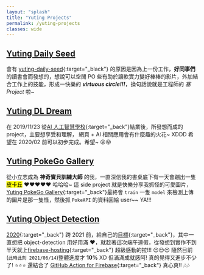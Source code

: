 ```yaml
---
layout: "splash"
title: "Yuting Projects"
permalink: /yuting-projects
classes: wide
---
```


## [Yuting Daily Seed][yuting]

會有 [yuting-daily-seed][yuting]{:target="\_black"} 的原因是因為上一份工作，**好同事們** 的讀書會而發想的，想說可以空閒 PO 些有助於讓軟實力變好棒棒的影片，外加結合工作上的技能，形成一快樂的 **_virtuous circle!!!_**，換句話說就是工程師的 _塞 Project_ 啦~

## [Yuting DL Dream][yuting-dl]

在 2019/11/23 從[AI 人工智慧學校][aia]{:target="\_back"}結業後，所發想而成的 project，主要想享受和理解， 網頁 + AI 相關應用會有什麼趣的火花~ XDDD 希望在 2020/02 前可以初步完成。希望~ :stuck_out_tongue::stuck_out_tongue:

## [Yuting PokeGo Gallery][yuting-poekgo-gallery]

從小立志成為 **神奇寶貝訓練大師** 的我，一直深信我的書桌底下有一天會蹦出一隻 <span style="background-color: yellow; color: black"> 皮卡丘</span> :heart::heart::heart::heart::heart: 哈哈哈~ 這 side project 就是快樂分享我抓怪的可愛圖片，[Yuting PokeGo Gallery][yuting-poekgo-gallery]{:target="\_back"}最終會 `train` 一隻 `model` 來檢測上傳的圖片是那一隻怪，然後抓 `PokeAPI` 的資料回給 user~~ YA!!!

## [Yuting Object Detection][yuring-object-detection]

[2020](https://yuting3656.github.io/yutingblog//diary/2020-12-18){:target="\_back"} 跨 2021 前，給自己的[目標](https://yuting3656.github.io/yutingblog//diary/2020-11-28){:target="\_back"}，其中一直想把 object-detection 用好用滿 :heart:，就趁著這次端午連假，從發想到實作不到半天就上[firebase-hosting](https://firebase.google.com/docs/hosting){:target="\_back"} 超級感動的拉!!! :heart_eyes::heart_eyes::heart_eyes: 隨然目前(`此時此刻 2021/06/14`)整體進度才 **10%** XD 但滿滿成就感阿! 真的覺得又進步不少了! :star::star::star: 還結合了 [GitHub Action for Firebase](https://github.com/marketplace/actions/github-action-for-firebase){:target="\_back"} 真心爽!! :notes::notes:

[yuting]: https://yuting-daily-seed.appspot.com/
[yuting-dl]: https://yuting-dl-dream.appspot.com/
[aia]: https://yuting3656.github.io/yutingblog//aiacademy/so-it-is
[yuting-poekgo-gallery]: https://yuting-pokego-gallery.appspot.com/
[yuring-object-detection]: https://yuting-object-detection.web.app/
